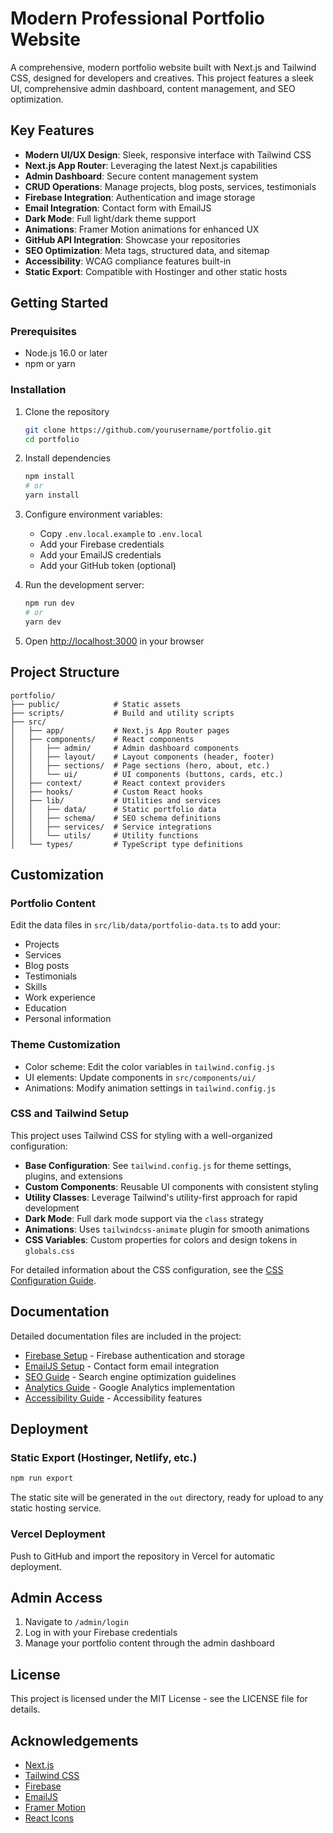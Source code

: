 # Modern Professional Portfolio Website

A comprehensive, modern portfolio website built with Next.js and Tailwind CSS, designed for developers and creatives. This project features a sleek UI, comprehensive admin dashboard, content management, and SEO optimization.

## Key Features

- **Modern UI/UX Design**: Sleek, responsive interface with Tailwind CSS
- **Next.js App Router**: Leveraging the latest Next.js capabilities
- **Admin Dashboard**: Secure content management system
- **CRUD Operations**: Manage projects, blog posts, services, testimonials
- **Firebase Integration**: Authentication and image storage
- **Email Integration**: Contact form with EmailJS
- **Dark Mode**: Full light/dark theme support
- **Animations**: Framer Motion animations for enhanced UX
- **GitHub API Integration**: Showcase your repositories
- **SEO Optimization**: Meta tags, structured data, and sitemap
- **Accessibility**: WCAG compliance features built-in
- **Static Export**: Compatible with Hostinger and other static hosts

## Getting Started

### Prerequisites

- Node.js 16.0 or later
- npm or yarn

### Installation

1. Clone the repository
   ```bash
   git clone https://github.com/yourusername/portfolio.git
   cd portfolio
   ```

2. Install dependencies
   ```bash
   npm install
   # or
   yarn install
   ```

3. Configure environment variables:
   - Copy `.env.local.example` to `.env.local`
   - Add your Firebase credentials
   - Add your EmailJS credentials
   - Add your GitHub token (optional)

4. Run the development server:
   ```bash
   npm run dev
   # or
   yarn dev
   ```

5. Open [http://localhost:3000](http://localhost:3000) in your browser

## Project Structure

```
portfolio/
├── public/            # Static assets
├── scripts/           # Build and utility scripts
├── src/
│   ├── app/           # Next.js App Router pages
│   ├── components/    # React components
│   │   ├── admin/     # Admin dashboard components
│   │   ├── layout/    # Layout components (header, footer)
│   │   ├── sections/  # Page sections (hero, about, etc.)
│   │   └── ui/        # UI components (buttons, cards, etc.)
│   ├── context/       # React context providers
│   ├── hooks/         # Custom React hooks
│   ├── lib/           # Utilities and services
│   │   ├── data/      # Static portfolio data
│   │   ├── schema/    # SEO schema definitions
│   │   ├── services/  # Service integrations
│   │   └── utils/     # Utility functions
│   └── types/         # TypeScript type definitions
```

## Customization

### Portfolio Content

Edit the data files in `src/lib/data/portfolio-data.ts` to add your:
- Projects
- Services
- Blog posts
- Testimonials
- Skills
- Work experience
- Education
- Personal information

### Theme Customization

- Color scheme: Edit the color variables in `tailwind.config.js`
- UI elements: Update components in `src/components/ui/`
- Animations: Modify animation settings in `tailwind.config.js`

### CSS and Tailwind Setup

This project uses Tailwind CSS for styling with a well-organized configuration:

- **Base Configuration**: See `tailwind.config.js` for theme settings, plugins, and extensions
- **Custom Components**: Reusable UI components with consistent styling
- **Utility Classes**: Leverage Tailwind's utility-first approach for rapid development
- **Dark Mode**: Full dark mode support via the `class` strategy
- **Animations**: Uses `tailwindcss-animate` plugin for smooth animations
- **CSS Variables**: Custom properties for colors and design tokens in `globals.css`

For detailed information about the CSS configuration, see the [CSS Configuration Guide](./CSS_CONFIGURATION.md).

## Documentation

Detailed documentation files are included in the project:

- [Firebase Setup](./FIREBASE_SETUP.md) - Firebase authentication and storage
- [EmailJS Setup](./EMAILJS_SETUP.md) - Contact form email integration
- [SEO Guide](./SEO_GUIDE.md) - Search engine optimization guidelines
- [Analytics Guide](./ANALYTICS_GUIDE.md) - Google Analytics implementation
- [Accessibility Guide](./ACCESSIBILITY_GUIDE.md) - Accessibility features

## Deployment

### Static Export (Hostinger, Netlify, etc.)

```bash
npm run export
```

The static site will be generated in the `out` directory, ready for upload to any static hosting service.

### Vercel Deployment

Push to GitHub and import the repository in Vercel for automatic deployment.

## Admin Access

1. Navigate to `/admin/login`
2. Log in with your Firebase credentials
3. Manage your portfolio content through the admin dashboard

## License

This project is licensed under the MIT License - see the LICENSE file for details.

## Acknowledgements

- [Next.js](https://nextjs.org/)
- [Tailwind CSS](https://tailwindcss.com/)
- [Firebase](https://firebase.google.com/)
- [EmailJS](https://www.emailjs.com/)
- [Framer Motion](https://www.framer.com/motion/)
- [React Icons](https://react-icons.github.io/react-icons/)
